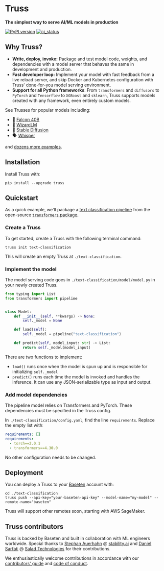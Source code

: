 # Truss

**The simplest way to serve AI/ML models in production**

[![PyPI version](https://badge.fury.io/py/truss.svg)](https://badge.fury.io/py/truss)
[![ci_status](https://github.com/basetenlabs/truss/actions/workflows/main.yml/badge.svg)](https://github.com/basetenlabs/truss/actions/workflows/main.yml)

## Why Truss?

* **Write, deploy, invoke:** Package and test model code, weights, and dependencies with a model server that behaves the same in development and production.
* **Fast developer loop:** Implement your model with fast feedback from a live reload server, and skip Docker and Kubernetes configuration with Truss' done-for-you model serving environment.
* **Support for all Python frameworks**: From `transformers` and `diffusors` to `PyTorch` and `Tensorflow` to `XGBoost` and `sklearn`, Truss supports models created with any framework, even entirely custom models.

See Trusses for popular models including:

* 🦅 [Falcon 40B](https://github.com/basetenlabs/falcon-40b-truss)
* 🧙 [WizardLM](https://github.com/basetenlabs/wizardlm-truss)
* 🎨 [Stable Diffusion](https://github.com/basetenlabs/stable-diffusion-truss)
* 🗣 [Whisper](https://github.com/basetenlabs/whisper-truss)

and [dozens more examples](examples/).

## Installation

Install Truss with:

```
pip install --upgrade truss
```

## Quickstart

As a quick example, we'll package a [text classification pipeline](https://huggingface.co/docs/transformers/main_classes/pipelines) from the open-source [`transformers` package](https://github.com/huggingface/transformers).

### Create a Truss

To get started, create a Truss with the following terminal command:

```
truss init text-classification
```

This will create an empty Truss at `./text-classification`.

### Implement the model

The model serving code goes in `./text-classification/model/model.py` in your newly created Truss.

```python
from typing import List
from transformers import pipeline


class Model:
    def __init__(self, **kwargs) -> None:
        self._model = None

    def load(self):
        self._model = pipeline("text-classification")

    def predict(self, model_input: str) -> List:
        return self._model(model_input)
```

There are two functions to implement:

* `load()` runs once when the model is spun up and is responsible for initializing `self._model`
* `predict()` runs each time the model is invoked and handles the inference. It can use any JSON-serializable type as input and output.

### Add model dependencies

The pipeline model relies on Transformers and PyTorch. These dependencies must be specified in the Truss config.

In `./text-classification/config.yaml`, find the line `requirements`. Replace the empty list with:

```yaml
requirements: []
requirements:
  - torch==2.0.1
  - transformers==4.30.0
```

No other configuration needs to be changed.

## Deployment

You can deploy a Truss to your [Baseten](https://baseten.co) account with:

```
cd ./text-classification
truss push --api-key="your-baseten-api-key" --model-name="my-model" --remote-name="baseten"
```

Truss will support other remotes soon, starting with AWS SageMaker.

## Truss contributors

Truss is backed by Baseten and built in collaboration with ML engineers worldwide. Special thanks to [Stephan Auerhahn](https://github.com/palp) @ [stability.ai](https://stability.ai/) and [Daniel Sarfati](https://github.com/dsarfati) @ [Salad Technologies](https://salad.com/) for their contributions.

We enthusiastically welcome contributions in accordance with our [contributors' guide](CONTRIBUTING.md) and [code of conduct](CODE_OF_CONDUCT.md).